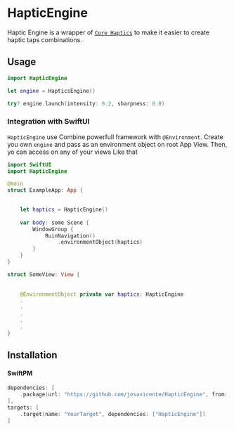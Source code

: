 # HapticEngine

Haptic Engine is a wrapper of [`Core Haptics`](https://developer.apple.com/documentation/corehaptics) to make it easier to create haptic taps combinations.

## Usage

```swift
import HapticEngine

let engine = HapticsEngine()

try? engine.launch(intensity: 0.2, sharpness: 0.8)


```

### Integration with SwiftUI

`HapticEngine` use Combine powerfull framework with `@Environment`. Create you own `engine` and pass as an environment object on root App View. Then, yo can access on any of your views Like that

```swift
import SwiftUI
import HapticEngine

@main
struct ExampleApp: App {
    

    let haptics = HapticEngine()
    
    var body: some Scene {
        WindowGroup {
            RuinNavigation()
                .environmentObject(haptics)   
        }
    }
}

struct SomeView: View {
    
  
    @EnvironmentObject private var haptics: HapticEngine
    .
    .
    .
    .
    .
}
```
## Installation

#### SwiftPM

```swift
dependencies: [
    .package(url: "https://github.com/josavicente/HapticEngine", from: "0.0.1")
],
targets: [
    .target(name: "YourTarget", dependencies: ["HapticEngine"])
]
```